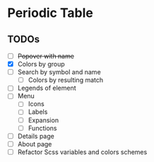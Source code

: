 # Periodic Table

## TODOs

- [ ] ~~Popover with name~~
- [x] Colors by group
- [ ] Search by symbol and name
  - [ ] Colors by resulting match
- [ ] Legends of element
- [ ] Menu
  - [ ] Icons
  - [ ] Labels
  - [ ] Expansion
  - [ ] Functions
- [ ] Details page
- [ ] About page
- [ ] Refactor Scss variables and colors schemes
